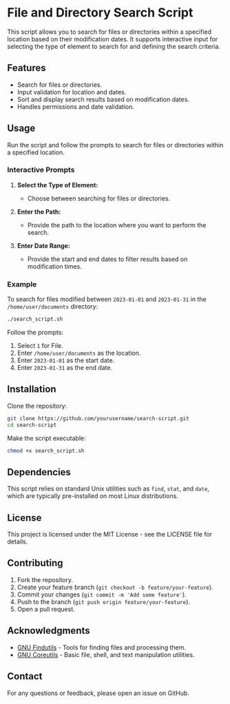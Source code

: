 # File and Directory Search Script

This script allows you to search for files or directories within a specified location based on their modification dates. It supports interactive input for selecting the type of element to search for and defining the search criteria.

## Features

- Search for files or directories.
- Input validation for location and dates.
- Sort and display search results based on modification dates.
- Handles permissions and date validation.

## Usage

Run the script and follow the prompts to search for files or directories within a specified location.

### Interactive Prompts

1. **Select the Type of Element:**
   - Choose between searching for files or directories.

2. **Enter the Path:**
   - Provide the path to the location where you want to perform the search.

3. **Enter Date Range:**
   - Provide the start and end dates to filter results based on modification times.

### Example

To search for files modified between `2023-01-01` and `2023-01-31` in the `/home/user/documents` directory:

```bash
./search_script.sh
```

Follow the prompts:

1. Select `1` for File.
2. Enter `/home/user/documents` as the location.
3. Enter `2023-01-01` as the start date.
4. Enter `2023-01-31` as the end date.


## Installation

Clone the repository:

```bash
git clone https://github.com/yourusername/search-script.git
cd search-script
```
Make the script executable:

```bash
chmod +x search_script.sh
```
## Dependencies

This script relies on standard Unix utilities such as `find`, `stat`, and `date`, which are typically pre-installed on most Linux distributions.

## License

This project is licensed under the MIT License - see the LICENSE file for details.

## Contributing

1. Fork the repository.
2. Create your feature branch (`git checkout -b feature/your-feature`).
3. Commit your changes (`git commit -m 'Add some feature'`).
4. Push to the branch (`git push origin feature/your-feature`).
5. Open a pull request.

## Acknowledgments

- [GNU Findutils](https://www.gnu.org/software/findutils/) - Tools for finding files and processing them.
- [GNU Coreutils](https://www.gnu.org/software/coreutils/) - Basic file, shell, and text manipulation utilities.

## Contact

For any questions or feedback, please open an issue on GitHub.


